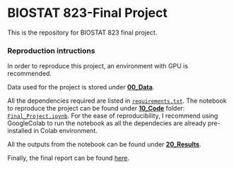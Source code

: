 # BIOSTAT 823-Final Project

This is the repository for BIOSTAT 823 final project.

### Reproduction intructions
In order to reproduce this project, an environment with GPU is recommended. 

Data used for the project is stored under [**00_Data**](https://github.com/tianyunh/BIOSTAT823-Project/tree/main/00_Data).

All the dependencies required are listed in [`requirements.txt`](https://github.com/tianyunh/BIOSTAT823-Project/blob/main/requirements.txt). The notebook to reproduce the project can be found under [**10_Code**](https://github.com/tianyunh/BIOSTAT823-Project/tree/main/10_Code) folder: [`Final_Project.ipynb`](https://github.com/tianyunh/BIOSTAT823-Project/blob/main/10_Code/Final_Project.ipynb). For the ease of reproducibility, I recommend using GoogleColab to run the notebook as all the dependecies are already pre-installed in Colab environment.

All the outputs from the notebook can be found under [**20_Results**](https://github.com/tianyunh/BIOSTAT823-Project/tree/main/20_Results).

Finally, the final report can be found [here](https://github.com/tianyunh/BIOSTAT823-Project/blob/main/30_Report/Final_Project_Report.pdf).
